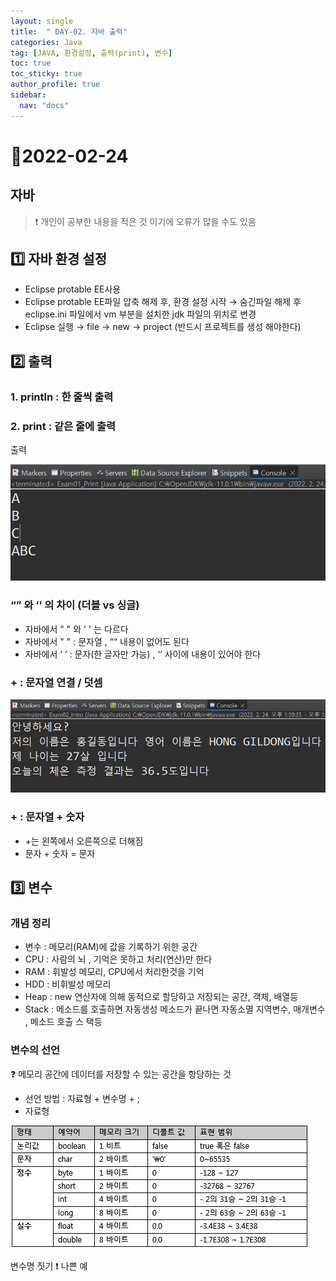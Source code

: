 ```yaml
---
layout: single
title:  " DAY-02. 자바 출력"
categories: Java
tag: [JAVA, 환경설정, 출력(print), 변수]
toc: true
toc_sticky: true
author_profile: true
sidebar:
  nav: "docs"
---
```

# 📌2022-02-24


## 자바
<!--Quote-->

> ❗ 개인이 공부한 내용을 적은 것 이기에 오류가 많을 수도 있음


## **1️⃣** 자바 환경 설정

- Eclipse protable EE사용
- Eclipse protable EE파일 압축 해제 후, 환경 설정 시작 → 숨긴파일 해제 후 eclipse.ini 파일에서 vm 부분을 설치한 jdk 파일의 위치로 변경
- Eclipse 실행 → file → new → project (반드시 프로젝트를 생성 해야한다)

## **2️⃣ 출력**

### 1. println : 한 줄씩 출력

### 2. print : 같은 줄에 출력

<script src="https://gist.github.com/kimyeong96/ef449e1412d8661ca2f481a6a8953227.js"></script>

출력

![1.png](/assets/images/posts/2022-02-24/1.png)


### “” 와 ‘’ 의 차이 (더블 vs 싱글)

<script src="https://gist.github.com/kimyeong96/097a9af18f1a44df374d336e12b15b95.js"></script>

- 자바에서 " " 와 ' ' 는 다르다
- 자바에서 " " : 문자열 , ““ 내용이 없어도 된다
- 자바에서 ‘ ‘ : 문자(한 글자만 가능) , ‘‘ 사이에 내용이 있어야 한다

### + : 문자열 연결 / 덧셈
<script src="https://gist.github.com/kimyeong96/da255e9ea444197b24141abb0ca121b7.js"></script>

![2.png](/assets/images/posts/2022-02-24/2.png)

### + : 문자열 + 숫자

<script src="https://gist.github.com/kimyeong96/9f3c832bef94ab9070c3e1f35b1802b8.js"></script>

- +는 왼쪽에서 오른쪽으로 더해짐
- 문자 + 숫자 = 문자

## 3️⃣ 변수

### 개념 정리

- 변수 : 메모리(RAM)에 값을 기록하기 위한 공간
- CPU :  사람의 뇌 , 기억은 못하고 처리(연산)만 한다
- RAM :  휘발성 메모리, CPU에서 처리한것을 기억
- HDD :  비휘발성 메모리
- Heap : new 연산자에 의해 동적으로 할당하고 저장되는 공간, 객체, 배열등
- Stack : 메소드를 호출하면 자동생성 메소드가 끝나면 자동소멸 지역변수, 매개변수 , 메소드 호출 스  택등

### 변수의 선언

❓ 메모리 공간에 데이터를 저장할 수 있는 공간을 항당하는 것

- 선언 방법 : 자료형 + 변수명 + ;
- 자료형

![3.png](/assets/images/posts/2022-02-24/3.png)

<script src="https://gist.github.com/kimyeong96/d2cc68c8c398f66f8fb5369e0abd5c14.js"></script>


변수명 짓기 ❗ 나쁜 예
<script src="https://gist.github.com/kimyeong96/60867380abd928c48e2339eedf8b6f52.js"></script>

